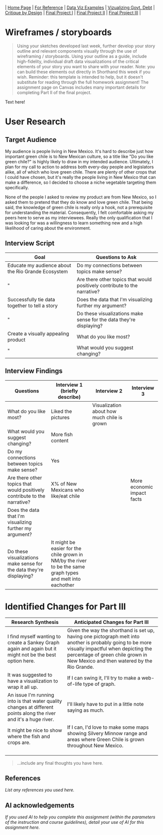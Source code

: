 | [Home Page](https://arianagant.github.io/Telling-Stories-with-Data-Portfolio/) | [For Reference](For-Reference) | [Data Viz Examples](dataviz-examples) | [Vizualizing Govt. Debt](visualizing-government-debt) | [Critique by Design](critique-by-design) | [Final Project I](final-project-part-one) | [Final Project II](final-project-part-two) | [Final Project III](final-project-part-three) |

# Wireframes / storyboards
> Using your sketches developed last week, further develop your story outline and relevant components visually through the use of wireframing / storyboards. Using your outline as a guide, include high-fidelity, individual draft data visualizations of the critical elements of your story you want to share with your reader. Note: you can build these elements out directly in Shorthand this week if you wish.  Reminder: this template is intended to help, but it doesn't substitute for reading through the full homework assignment!  The assignment page on Canvas includes many important details for completing Part II of the final project. 

Text here!

# User Research 

## Target Audience

My audience is people living in New Mexico. It's hard to describe just how important green chile is to New Mexican culture, so a title like "Do you like green chile?" is highly likely to draw in my intended audience. Ultimately, I plan for my call to action to address both every-day people and legislators alike, all of which who love green chile. There are plenty of other crops that I could have chosen, but it's really the people living in New Mexico that can make a difference, so I decided to choose a niche vegetable targeting them specifically.

None of the people I asked to review my product are from New Mexico, so I asked them to pretend that they do know and love green chile. That being said, the knowledge of green chile is really only a hook, not a prerequisite for understanding the material. Consequently, I felt comfortable asking my peers here to serve as my interviewees. Really the only qualification that I was looking for was a willingness to learn something new and a high likelihood of caring about the environment. 

## Interview Script

| Goal | Questions to Ask |
|------|------------------|
| Educate my audience about the Rio Grande Ecosystem     | Do my connections between topics make sense?                 |
| "     | Are there other topics that would positively contribute to the narrative?                 |
| Successfully tie data together to tell a story | Does the data that I'm visualizing further my argument?                 |
| "     | Do these visualizations make sense for the data they're displaying? | 
| Create a visually appealing product | What do you like most? |
| "     | What would you suggest changing? |

## Interview Findings

| Questions               | Interview 1 (briefly describe) | Interview 2 | Interview 3 |
|-------------------------|--------------------------------|-------------|-------------|
| What do you like most? |Liked the pictures|Visualization about how much chile is grown||
| What would you suggest changing? |More fish content|||
| Do my connections between topics make sense? |Yes|||
| Are there other topics that would positively contribute to the narrative? |X% of New Mexicans who like/eat chile||More economic impact facts|
| Does the data that I'm visualizing further my argument? ||||
| Do these visualizations make sense for the data they're displaying? |It might be easier for the chile grown in NM/by the river to be the same graph types and melt into eachother | | |


# Identified Changes for Part III

| Research Synthesis                       | Anticipated Changes for Part III                                                |
|------------------------------------------|---------------------------------------------------------------------------------|
| I find myself wanting to create a Sankey Graph again and again but it might not be the best option here.  | Given the way the shorthand is set up, having one pictograph melt into another is probably going to be more visually impactful when depicting the percentage of green chile grown in New Mexico and then watered by the Rio Grande. | 
| It was suggested to have a visualization to wrap it all up. | If I can swing it, I'll try to make a web-of-life type of graph. |
| An issue I'm running into is that water quality changes at different points along the river and it's a huge river. | I'll likely have to put in a little note saying as much. |
| It might be nice to show where the fish and crops are.| If I can, I'd love to make some maps showing Silvery Minnow range and areas where Green Chile is grown throughout New Mexico.|
|||
|||
|||



> ...include any final thoughts you have here. 

## References
_List any references you used here._

## AI acknowledgements
_If you used AI to help you complete this assignment (within the parameters of the instruction and course guidelines), detail your use of AI for this assignment here._

